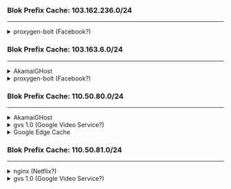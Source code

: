 ### Blok Prefix Cache: 103.162.236.0/24

<hr>

<details>
    <summary>proxygen-bolt (Facebook?)</summary>
    <!-- have to be followed by an empty line! -->
    
    103.162.236.82
    103.162.236.83
    103.162.236.84
    103.162.236.85
    103.162.236.94
    103.162.236.95
    103.162.236.97
    103.162.236.98
    103.162.236.99
    103.162.236.106
    103.162.236.107
</details>

### Blok Prefix Cache: 103.163.6.0/24

<hr>

<details>
    <summary>AkamaiGHost</summary>
    <!-- have to be followed by an empty line! -->

    103.163.6.36
    103.163.6.37
    103.163.6.38
    103.163.6.39
    103.163.6.40
    103.163.6.41
    103.163.6.42
    103.163.6.43
    103.163.6.44
    103.163.6.45
    103.163.6.46
    103.163.6.47
    103.163.6.48
    103.163.6.49
    103.163.6.50
    103.163.6.51
</details>

<details>
    <summary>proxygen-bolt (Facebook?)</summary>
    <!-- have to be followed by an empty line! -->

    103.163.6.82
    103.163.6.83
    103.163.6.84
    103.163.6.85
    103.163.6.94
    103.163.6.95
    103.163.6.97
    103.163.6.98
    103.163.6.99
    103.163.6.106
    103.163.6.107
</details>

### Blok Prefix Cache: 110.50.80.0/24

<hr>

<details>
    <summary>AkamaiGHost</summary>
    <!-- have to be followed by an empty line! -->

    110.50.80.4
    110.50.80.5
    110.50.80.6
    110.50.80.7
    110.50.80.8
    110.50.80.9
    110.50.80.10
    110.50.80.11
    110.50.80.12
    110.50.80.13
    110.50.80.14
    110.50.80.15
    110.50.80.16
    110.50.80.17
    110.50.80.18
    110.50.80.19
    110.50.80.20
    110.50.80.21
    110.50.80.22
    110.50.80.23
    110.50.80.24
    110.50.80.25
    110.50.80.26
    110.50.80.27
    110.50.80.28
    110.50.80.29
    110.50.80.30
    110.50.80.31
    110.50.80.32
    110.50.80.33
    110.50.80.34
    110.50.80.35
    110.50.80.36
    110.50.80.37
    110.50.80.38
    110.50.80.39
    110.50.80.40
    110.50.80.41
    110.50.80.42
    110.50.80.43
    110.50.80.44
    110.50.80.45
    110.50.80.46
    110.50.80.47
    110.50.80.48
    110.50.80.49
    110.50.80.50
    110.50.80.51
    110.50.80.52
    110.50.80.53
    110.50.80.54
    110.50.80.55
    110.50.80.56
    110.50.80.57
    110.50.80.58
    110.50.80.59
</details>

<details>
    <summary>gvs 1.0 (Google Video Service?)</summary>
    <!-- have to be followed by an empty line! -->

    110.50.80.76
    110.50.80.77
    110.50.80.78
    110.50.80.126
    110.50.80.140
    110.50.80.141
    110.50.80.142
    110.50.80.143
    110.50.80.144
    110.50.80.145
    110.50.80.146
    110.50.80.147
    110.50.80.190
    110.50.80.204
    110.50.80.205
    110.50.80.206
    110.50.80.207
    110.50.80.254
</details>

<details>
    <summary>Google Edge Cache</summary>
    <!-- have to be followed by an empty line! -->

    110.50.80.250
    110.50.80.251
    110.50.80.252
    110.50.80.253
</details>

### Blok Prefix Cache: 110.50.81.0/24

<hr>

<details>
    <summary>nginx (Netflix?)</summary>
    <!-- have to be followed by an empty line! -->
    
    110.50.81.34
    110.50.81.42
</details>

<details>
    <summary>gvs 1.0 (Google Video Service?)</summary>
    <!-- have to be followed by an empty line! -->
    
    110.50.81.204
    110.50.81.205
    110.50.81.206
    110.50.81.207
    110.50.81.208
    110.50.81.209
    110.50.81.210
    110.50.81.211
</details>
